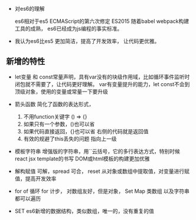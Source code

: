 - 对es6的理解
    
    es6相对于es5 ECMAScript的第六次修定 
    ES2015 随着babel webpack构建工具的成熟，
    es6已经成为js编程的事实标准。
- 我认为es6比es5 更加简洁，提高了开发效率，
 让代码更优雅。

## 新增的特性
- let变量 和 const常量声明，具有var没有的块级作用域，比如循环事件监听时闭包就不需要了，让代码更好理解。
 var有变量提升的能力，let const不会到顶级对象，使用的变量或常量一下要升级
- 箭头函数
  简化了函数的表达形式，
  1. 不用function关键字 () => {}
  2. 如果只有一个参数，()也可以省
  3. 如果代码直接返回，{}也可以省 右侧的代码就是返回值
  4. 有效的规避了this丢失的问题 指向上一级

- 模板字符串
  增强版的字符串，用``云括号，它的多行表达方式，特别时候react jsx template的书写
  DOM或html模板的构建更加优雅

- 解构赋值
  可解，spread 可合， reset 从对象或数组中提取值，对变量进行赋值，提高开发效率
- for of 循环
  for 计步， 对数组友好，但是对象， Set Map  类数组 以及字符串都可以遍历
- SET es6新增的数据结构，类似数组，唯一的，没有重复的值